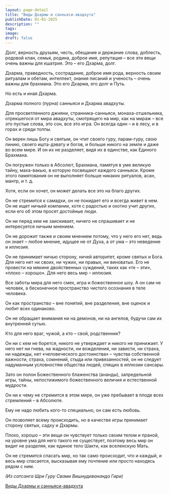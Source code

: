 ```yaml
---
layout: page-detail
title: "Виды Дхармы и санньяси-авадхута"
publishDate: 01-01-2025
description: ""
tags:
image:
draft: false
---
```


Долг, верность друзьям, честь, обещание и держание слова, доблесть, родовой клан, семья, родина, доброе имя, репутация – все эти вещи очень важны для кшатрия. Это – его Дхарма, долг.

Дхарма, праведность, сострадание, доброе имя рода, верность своим ритуалам и обетам, интеллект, знания писаний и ученость – очень важны для брахмана. Это его Дхарма, его долг и Путь.

Но есть и иная Дхарма.

Дхарма полного (пурна) санньяси и Дхарма авадхуты.

Для просветленного джняни, странника-санньяси, монаха-отшельника, отрекшегося от мира авадхуты, смотрящего на мир, как на мираж – все это пустые слова, это сон, все это игра. Он всегда один – и в лесу, и в горах и среди толпы. 

Он верен лишь Богу и святым, он чтит своего гуру, парам-гуру, свою линию, своего ишта-дэвату и богов, и больше никого на земле и даже во всем мире. И он их не разделяет, видя их в единстве, как Единого Брахмана.

Он погружен только в Абсолют, Брахмана, памятуя в уме великую тайну, маха-вакью, в которую посвящают каждого санньяси. Кроме этого памятования он не выполняет больше никаких ритуалов, асан, мантр, и т. д.

Хотя, если он хочет, он может делать все это на благо других.

Он не стремится к самадхи, он не покидает его и всегда живет в нем. Он не ищет ничьей компании, хотя с радостью и охотно учит других, если его об этом просят достойные люди.

Он ни перед кем не заискивает, ничего не спрашивает и не интересуется ничьим мнением.

Он не дорожит также и своим мнением потому, что у него его нет, ведь он знает – любое мнение, идущее не от Духа, а от ума – это неведение и иллюзия.

Он не принимает ничью сторону, ничей авторитет, кроме святых и Бога. Для него нет ни своих, ни чужих, ни правых, ни виноватых. Его не провести на мякине двойственных суждений, таких как «те – эти», «плохо – хорошо». Для него весь мир – иллюзия.

Все заботы мира для него смех, игра и божественное шоу. А он сам не человек, а бесконечное пространство чистого осознания в теле человека.

Он как пространство – вне понятий, вне разделения, вне оценок и любит всех одинаково.

Он не обращает внимания ни на демонов, ни на ангелов, будучи сам их внутренней сутью.

Кто для него враг, чужой, а кто – свой, родственник?

Он ни с кем не борется, никого не утверждает и никого не принижает. У него нет ни гнева, на жадности, ни вожделения, ни зависти, ни страха, ни надежды, нет «человеческого достоинства» – чувства собственной важности, страха, сомнений, стыда или привязанностей, он не следует надуманным условностям общества людей, спящих в иллюзии сансары.

Зато он полон Божественного блаженства (ананды), запредельной игры, тайны, непостижимого божественного величия и естественной мудрости.

Он ни к чему не стремится в этом мире, он уже пребывает в плоде всех стремлений – в Абсолюте.

Ему не надо любить кого-то специально, он сам есть любовь.

Он позволяет всему происходить, но в качестве игры принимает сторону святых, садху и Дхармы.

Плохо, хорошо – эти вещи он чувствует только своим телом и праной, на уровне ума для него такого не существует, поэтому весь мир он видит не разделяя, как единое тело Шакти, как вселенскую Мать.

Он не стремится спасать мир, но так само происходит, что и каждый, и весь мир спасается, высказывая ему почтение или просто находясь рядом с ним.

_(Из сатсанга Шри Гуру Свами Вишнудевананда Гири)_

[Виды Дхармы и санньяси-авадхута](/binaries/file/news/f%5F3033.docx)
